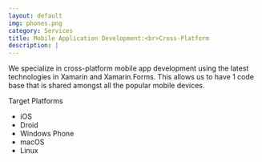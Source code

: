```yaml
---
layout: default
img: phones.png
category: Services
title: Mobile Application Development:<br>Cross-Platform
description: |
---
```

  
We specialize in cross-platform mobile app development using the latest technologies in Xamarin and Xamarin.Forms. This allows us to have 1 code base that is shared amongst all the popular mobile devices. 

Target Platforms
<ul>
  <li>iOS</li>
  <li>Droid</li>
  <li>Windows Phone</li>
  <li>macOS</li>
  <li>Linux</li>
</ul>